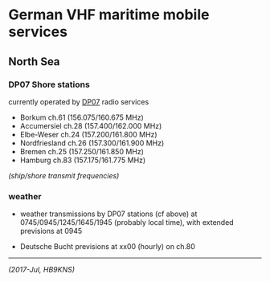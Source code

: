 # German VHF maritime mobile services

## North Sea

### DP07 Shore stations

currently operated by [DP07]( http://www.dp07.com ) radio services

- Borkum ch.61 (156.075/160.675 MHz)
- Accumersiel ch.28 (157.400/162.000 MHz)
- Elbe-Weser ch.24 (157.200/161.800 MHz)
- Nordfriesland ch.26 (157.300/161.900 MHz)
- Bremen ch.25 (157.250/161.850 MHz)
- Hamburg ch.83 (157.175/161.775 MHz)

*(ship/shore transmit frequencies)*

### weather

- weather transmissions by DP07 stations (cf above)
at 0745/0945/1245/1645/1945 (probably local time),
with extended previsions at 0945

- Deutsche Bucht previsions at xx00 (hourly) on ch.80

---

_(2017-Jul, HB9KNS)_
